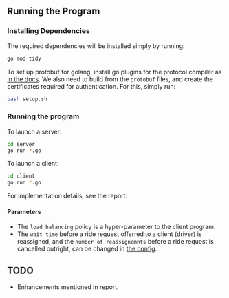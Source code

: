 ## Running the Program
### Installing Dependencies
The required dependencies will be installed simply by running:
```sh
go mod tidy
```

To set up protobuf for golang, install go plugins for the protocol compiler as [in the docs](https://grpc.io/docs/languages/go/quickstart/). 
We also need to build from the `protobuf` files, and create the certificates required for authentication. For this, simply run:
```sh
bash setup.sh
```

### Running the program
To launch a server:
```sh
cd server
go run *.go
```

To launch a client:
```sh
cd client 
go run *.go
```

For implementation details, see the report. 

#### Parameters
- The `load balancing` policy is a hyper-parameter to the client program.  
- The `wait time` before a ride request offerred to a client (driver) is reassigned, and the `number of reassignemnts` before a ride request is cancelled outright, can be changed in [the config](./config/config.go). 

## TODO
- Enhancements mentioned in report. 

